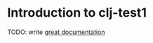 # Introduction to clj-test1

TODO: write [great documentation](http://jacobian.org/writing/what-to-write/)
